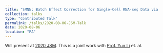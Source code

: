```yaml
---
title: "SMNN: Batch Effect Correction for Single-Cell RNA-seq Data via Supervised Mutual Nearest Neighbor Detection"
collection: talks
type: "Contributed Talk"
permalink: /talks/2020-08-06-JSM-Talk
date: 2020-08-06
location: "PA"
---
```


Will present at [2020 JSM](https://ww2.amstat.org/meetings/jsm/2020/).
This is a joint work with [Prof. Yun Li](https://yunliweb.its.unc.edu/) et. al.

